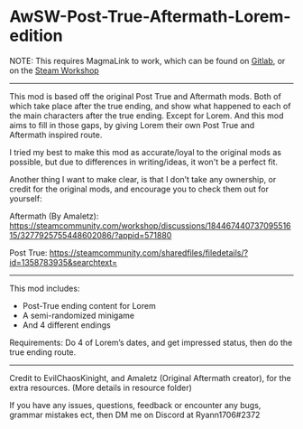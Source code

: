 # AwSW-Post-True-Aftermath-Lorem-edition

NOTE: This requires MagmaLink to work, which can be found on [Gitlab](https://gitlab.com/jakzie2/awsw-magmalink), or on the [Steam Workshop](https://steamcommunity.com/sharedfiles/filedetails/?id=2594080243)

__________________________________________________________________________________________________________________________________________

This mod is based off the original Post True and Aftermath mods. Both of which take place after the true ending, and show what happened to each of the main characters after the true ending. Except for Lorem.
And this mod aims to fill in those gaps, by giving Lorem their own Post True and Aftermath inspired route.

I tried my best to make this mod as accurate/loyal to the original mods as possible, but due to differences in writing/ideas, it won't be a perfect fit.

Another thing I want to make clear, is that I don’t take any ownership, or credit for the original mods, and encourage you to check them out for yourself:

Aftermath (By Amaletz): https://steamcommunity.com/workshop/discussions/18446744073709551615/3277925755448602086/?appid=571880 

Post True: https://steamcommunity.com/sharedfiles/filedetails/?id=1358783935&searchtext=

__________________________________________________________________________________________________________________________________________

This mod includes:
+ Post-True ending content for Lorem
+ A semi-randomized minigame
+ And 4 different endings

Requirements:
Do 4 of Lorem’s dates, and get impressed status, then do the true ending route.

__________________________________________________________________________________________________________________________________________

Credit to EvilChaosKinight, and Amaletz (Original Aftermath creator), for the extra resources. (More details in resource folder)

If you have any issues, questions, feedback or encounter any bugs, grammar mistakes ect, then DM me on Discord at Ryann1706#2372
